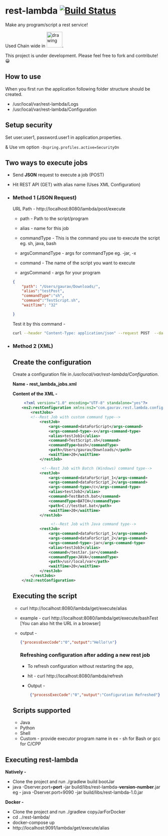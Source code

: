 # rest-lambda [![Build Status](https://travis-ci.org/gauravat16/rest-lambda.svg?branch=master)](https://travis-ci.org/gauravat16/rest-lambda)

Make any program/script a rest service!

Used Chain wide in <img src="https://pbs.twimg.com/profile_images/875789275668918273/7l9RDOnl_400x400.jpg" alt="drawing" width="50" height="50"/>.

This project is under development. Please feel free to fork and contribute! 😀


## How to use

When you first run the application following folder structure should be created. 

* /usr/local/var/rest-lambda/Logs
* /usr/local/var/rest-lambda/Configuration

## Setup security

Set user.user1, password.user1 in application.properties.

& Use vm option ```-Dspring.profiles.active=SecurityOn``` 

## Two ways to execute jobs

* Send **JSON** request to execute a job (POST)
* Hit REST API (GET) with alias name (Uses XML Configuration)

* ### Method 1 (JSON Request)

  URL Path - http://localhost:8080/lambda/post/execute

  * path - Path to the script/program

  * alias - name for this job

  * commandType - This is the command you use to execute the script eg. sh, java, bash

  * argsCommandType - args for commandType eg. -jar, -x

  * command - The name of the script you want to execute

  * argsCommand -  args for your program


  ```json
  {
      "path": "/Users/gaurav/Downloads/",
      "alias":"testPost",
      "commandType":"sh",
      "command":"TestScript.sh",
      "waitTime": "32"
  
  }
  ```

  Test it by this command - 

  ```bash
  curl --header "Content-Type: application/json" --request POST  --data '{"path": "/Users/gaurav/Downloads/", "alias":"testPost", "commandType":"sh", "command":"TestScript.sh", "waitTime": "32"}' http://localhost:8080/lambda/post/execute
  
  ```

* ### Method 2 (XML)

  ## Create the configuration

  Create a configuration file in _/usr/local/var/rest-lambda/Configuration_.

  **Name - rest_lambda_jobs.xml**

  **Content of the XML -** 

  ```xml
       <?xml version="1.0" encoding="UTF-8" standalone="yes"?>
      <ns2:restConfiguration xmlns:ns2="com.gaurav.rest.lambda.configuration">
          <restJobs>
          <!--Rest Job with custom command type-->
              <restJob>
                  <args-command>dataForScript</args-command>
                  <args-command-type>-x</args-command-type>
                  <alias>testJob1</alias>
                  <command>TestScript.sh</command>
                  <commandType>bash</commandType>
                  <path>/Users/gaurav/Downloads/</path>
                  <waitTime>20</waitTime>
              </restJob>

               <!--Rest Job with Batch (Windows) command type-->
              <restJob>
                  <args-command>dataForScript_1</args-command>
                  <args-command>dataForScript_2</args-command>
                  <args-command-type>/c</args-command-type>
                  <alias>testJob2</alias>
                  <command>TestBatch.bat</command>
                  <commandType>BATCH</commandType>
                  <path>C://testbat.bat</path>
                  <waitTime>20</waitTime>
              </restJob>

                   <!--Rest Job with Java command type-->
              <restJob>
                  <args-command>dataForScript_1</args-command>
                  <args-command>dataForScript_2</args-command>
                  <args-command-type>-jar</args-command-type>
                  <alias>testJob3</alias>
                  <command>/testJar.jar</command>
                  <commandType>JAVA</commandType>
                  <path>/usr/local/var</path>
                  <waitTime>20</waitTime>
              </restJob>
          </restJobs>
      </ns2:restConfiguration>
  ```



  ## Executing the script

  * curl http://localhost:8080/lambda/get/execute/alias 

  * example - curl http://localhost:8080/lambda/get/execute/bashTest
    [You can also hit the URL in a browser]

  * output - 

      ```json
      {"processExecCode":"0","output":"Hello!\n"}
      ```

      ### Refreshing configuration after adding a new rest job
      * To refresh configuration without restarting the app,

      * hit - curl http://localhost:8080/lambda/refresh 

      * Output -

        ```json
         {"processExecCode":"0","output":"Configuration Refreshed"}
        ```


  ## Scripts supported

  * Java
  * Python
  * Shell
  * Custom - provide executor program name in <commandType></commandType> ex - sh for Bash or gcc for C/CPP



## Executing rest-lambda
 **Natively -** 
 * Clone the project and run ./gradlew build bootJar
 * java -Dserver.port=**port** -jar build/libs/rest-lambda-**version-number**.jar 
 eg - java -Dserver.port=9090 -jar build/libs/rest-lambda-1.0.jar 
 
 **Docker -** 
  * Clone the project and run ./gradlew copyJarForDocker
  * cd ../rest-lambda/
  * docker-compose up
  * http://localhost:9091/lambda/get/execute/alias

